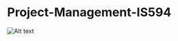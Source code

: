 # Project-Management-IS594

![Alt text](https://media.licdn.com/dms/image/v2/C4E12AQGEZKdHphFWTw/article-cover_image-shrink_720_1280/article-cover_image-shrink_720_1280/0/1520176982027?e=2147483647&v=beta&t=OeLlKgj1XolDEHWixMIeX9cPBJ9y9VFv6Z3Tit0jLeQ)

